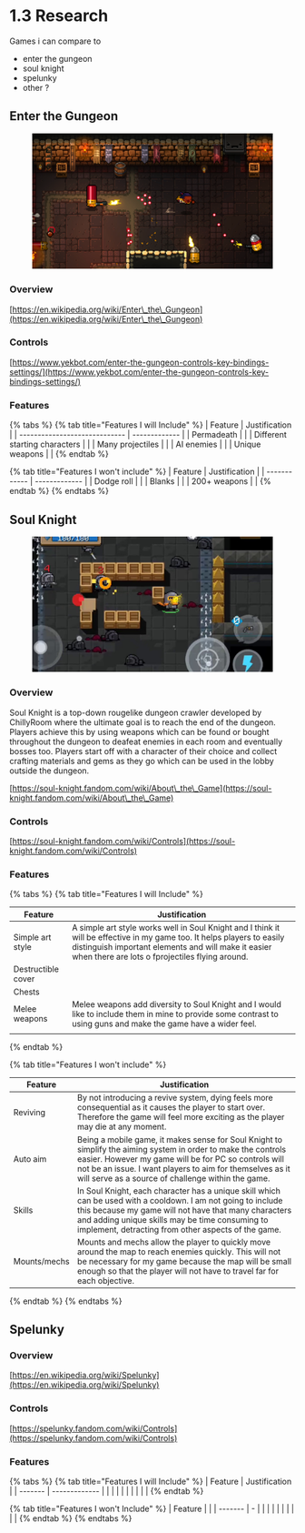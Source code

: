 # 1.3 Research

Games i can compare to

* enter the gungeon
* soul knight
* spelunky
* other ?

## Enter the Gungeon

<figure><img src="../.gitbook/assets/enterthegungeon.png" alt=""><figcaption></figcaption></figure>

### Overview

[https://en.wikipedia.org/wiki/Enter\_the\_Gungeon](https://en.wikipedia.org/wiki/Enter\_the\_Gungeon)

### Controls

[https://www.yekbot.com/enter-the-gungeon-controls-key-bindings-settings/](https://www.yekbot.com/enter-the-gungeon-controls-key-bindings-settings/)

### Features

{% tabs %}
{% tab title="Features I will Include" %}
| Feature                       | Justification |
| ----------------------------- | ------------- |
| Permadeath                    |               |
| Different starting characters |               |
| Many projectiles              |               |
| AI enemies                    |               |
| Unique weapons                |               |
{% endtab %}

{% tab title="Features I won't  include" %}
| Feature      | Justification |
| ------------ | ------------- |
| Dodge roll   |               |
| Blanks       |               |
| 200+ weapons |               |
{% endtab %}
{% endtabs %}

## Soul Knight

<figure><img src="../.gitbook/assets/soulknight.jpg" alt=""><figcaption></figcaption></figure>

### Overview

Soul Knight is a top-down rougelike dungeon crawler developed by ChillyRoom where the ultimate goal is to reach the end of the dungeon. Players achieve this by using weapons which can be found or bought throughout the dungeon to deafeat enemies in each room and eventually bosses too. Players start off with a character of their choice and collect crafting materials and gems as they go which can be used in the lobby outside the dungeon.

[https://soul-knight.fandom.com/wiki/About\_the\_Game](https://soul-knight.fandom.com/wiki/About\_the\_Game)

### Controls

[https://soul-knight.fandom.com/wiki/Controls](https://soul-knight.fandom.com/wiki/Controls)

### Features

{% tabs %}
{% tab title="Features I will Include" %}


| Feature            | Justification                                                                                                                                                                                                                     |
| ------------------ | --------------------------------------------------------------------------------------------------------------------------------------------------------------------------------------------------------------------------------- |
| Simple art style   | A simple art style works well in Soul Knight and I think it will be effective in my game too. It helps players to easily distinguish important elements and will make it easier when there are lots o fprojectiles flying around. |
| Destructible cover |                                                                                                                                                                                                                                   |
| Chests             |                                                                                                                                                                                                                                   |
| Melee weapons      | Melee weapons add diversity to Soul Knight and I would like to include them in mine to provide some contrast to using guns and make the game have a wider feel.                                                                   |
|                    |                                                                                                                                                                                                                                   |
{% endtab %}

{% tab title="Features I won't include" %}


| Feature      | Justification                                                                                                                                                                                                                                                                            |
| ------------ | ---------------------------------------------------------------------------------------------------------------------------------------------------------------------------------------------------------------------------------------------------------------------------------------- |
| Reviving     | By not introducing a revive system, dying feels more consequential as it causes the player to start over. Therefore the game will feel more exciting as the player may die at any moment.                                                                                                |
| Auto aim     | Being a mobile game, it makes sense for Soul Knight to simplify the aiming system in order to make the controls easier. However my game will be for PC so controls will not be an issue. I want players to aim for themselves as it will serve as a source of challenge within the game. |
| Skills       | In Soul Knight, each character has a unique skill which can be used with a cooldown. I am not going to include this because my game will not have that many characters and adding unique skills may be time consuming to implement, detracting from other aspects of the game.           |
| Mounts/mechs | Mounts and mechs allow the player to quickly move around the map to reach enemies quickly. This will not be necessary for my game because the map will be small enough so that the player will not have to travel far for each objective.                                                |
{% endtab %}
{% endtabs %}

## Spelunky

### Overview

[https://en.wikipedia.org/wiki/Spelunky](https://en.wikipedia.org/wiki/Spelunky)

### Controls

[https://spelunky.fandom.com/wiki/Controls](https://spelunky.fandom.com/wiki/Controls)

### Features

{% tabs %}
{% tab title="Features I will Include" %}
| Feature | Justification |
| ------- | ------------- |
|         |               |
|         |               |
|         |               |
{% endtab %}

{% tab title="Features I won't Include" %}
| Feature |   |
| ------- | - |
|         |   |
|         |   |
|         |   |
{% endtab %}
{% endtabs %}
